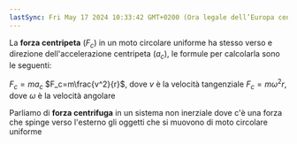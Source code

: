 ```yaml
---
lastSync: Fri May 17 2024 10:33:42 GMT+0200 (Ora legale dell’Europa centrale)
---
```

La **forza centripeta** ($F_c$) in un moto circolare uniforme ha stesso verso e direzione dell'accelerazione centripeta ($a_c$), le formule per calcolarla sono le seguenti:

$F_c=ma_c$ 
$F_c=m\frac{v^2}{r}$, dove $v$ è la velocità tangenziale
$F_c=m\omega^2r$, dove $\omega$ è la velocità angolare

Parliamo di **forza centrifuga** in un sistema non inerziale dove c'è una forza che spinge verso l'esterno gli oggetti che si muovono di moto circolare uniforme